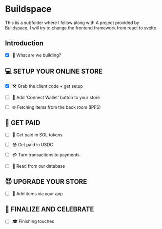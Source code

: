 # Buildspace

This iis a subfolder where I follow along with A project provided by Buildspace, I will try to change the frontend framework from react to svelte.

## Introduction

- [X] 🧐 What are we building?

## 💻 SETUP YOUR ONLINE STORE

- [X] 🛠 Grab the client code + get setup

- [ ] 👝 Add 'Connect Wallet' button to your store

- [ ] 🌐 Fetching items from the back room (IPFS)

## 🤑 GET PAID

- [ ] 🥺 Get paid in SOL tokens

- [ ] 😳 Get paid in USDC

- [ ] 💳 Turn transactions to payments

- [ ] 💾 Read from our database

## 😈 UPGRADE YOUR STORE

- [ ] 🛒 Add items via your app

## 🥳 FINALIZE AND CELEBRATE

- [ ] 🎓 Finishing touches
